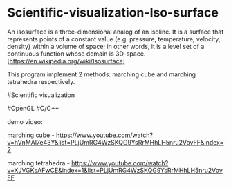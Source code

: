 # Scientific-visualization-Iso-surface

An isosurface is a three-dimensional analog of an isoline. It is a surface that represents points of a constant value (e.g. pressure, temperature, velocity, density) within a volume of space; in other words, it is a level set of a continuous function whose domain is 3D-space. [https://en.wikipedia.org/wiki/Isosurface]

This program implement 2 methods: marching cube and marching tetrahedra respectively.

#Scientific visualization

#OpenGL
#C/C++

demo video:

marching cube - https://www.youtube.com/watch?v=hVnMAl7e43Y&list=PLjUmRG4WzSKQG9YsRrMHhLH5nru2VovFF&index=2

marching tetrahedra - https://www.youtube.com/watch?v=XJVGKsAFwCE&index=1&list=PLjUmRG4WzSKQG9YsRrMHhLH5nru2VovFF
